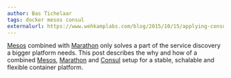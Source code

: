 ```yaml
---
author: Bas Tichelaar
tags: docker mesos consul
externalurl: https://www.wehkamplabs.com/blog/2015/10/15/applying-consul-within-the-blaze-microservices-platform/
---
```

[Mesos](https://mesos.apache.org) combined with [Marathon](https://mesosphere.github.io/marathon) only solves a part of the service discovery a bigger platform needs.
This post describes the why and how of a combined [Mesos](https://mesos.apache.org), [Marathon](https://mesosphere.github.io/marathon) and [Consul](https://consul.io) setup for a stable, schalable and flexible container platform.
